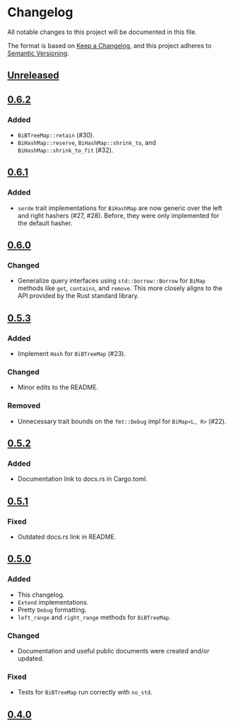 # Changelog

All notable changes to this project will be documented in this file.

The format is based on [Keep a Changelog](https://keepachangelog.com/en/1.0.0/),
and this project adheres to [Semantic Versioning](https://semver.org/spec/v2.0.0.html).

<!--
Added, Changed, Deprecated, Removed, Fixed, Security
-->

## [Unreleased]

## [0.6.2]

### Added
- `BiBTreeMap::retain` (#30).
- `BiHashMap::reserve`, `BiHashMap::shrink_to`, and `BiHashMap::shrink_to_fit` (#32).

## [0.6.1]

### Added
- `serde` trait implementations for `BiHashMap` are now generic over the left
and right hashers (#27, #28). Before, they were only implemented for the
default hasher.

## [0.6.0]

### Changed
- Generalize query interfaces using `std::borrow::Borrow` for `BiMap` methods
like `get`, `contains`, and `remove`. This more closely aligns to the API
provided by the Rust standard library.

## [0.5.3]

### Added
- Implement `Hash` for `BiBTreeMap` (#23).

### Changed
- Minor edits to the README.

### Removed
- Unnecessary trait bounds on the `fmt::Debug` impl for `BiMap<L, R>` (#22).

## [0.5.2]

### Added
- Documentation link to docs.rs in Cargo.toml.

## [0.5.1]

### Fixed
- Outdated docs.rs link in README.

## [0.5.0]

### Added
- This changelog.
- `Extend` implementations.
- Pretty `Debug` formatting.
- `left_range` and `right_range` methods for `BiBTreeMap`.

### Changed
- Documentation and useful public documents were created and/or updated.

### Fixed
- Tests for `BiBTreeMap` run correctly with `no_std`.

## [0.4.0]

[Unreleased]: https://github.com/billyrieger/bimap-rs/compare/v0.6.2...HEAD
[0.6.2]: https://github.com/billyrieger/bimap-rs/compare/v0.6.1...v0.6.2
[0.6.1]: https://github.com/billyrieger/bimap-rs/compare/v0.6.0...v0.6.1
[0.6.0]: https://github.com/billyrieger/bimap-rs/compare/v0.5.3...v0.6.0
[0.5.3]: https://github.com/billyrieger/bimap-rs/compare/v0.5.2...v0.5.3
[0.5.2]: https://github.com/billyrieger/bimap-rs/compare/v0.5.1...v0.5.2
[0.5.1]: https://github.com/billyrieger/bimap-rs/compare/v0.5.0...v0.5.1
[0.5.0]: https://github.com/billyrieger/bimap-rs/compare/v0.4.0...v0.5.0
[0.4.0]: https://github.com/billyrieger/bimap-rs/releases/tag/v0.4.0
